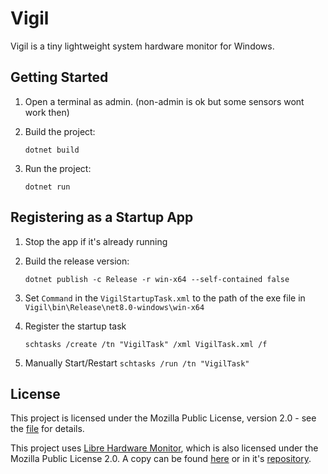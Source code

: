 # Vigil

Vigil is a tiny lightweight system hardware monitor for Windows.

## Getting Started

1. Open a terminal as admin. (non-admin is ok but some sensors wont work then)
2. Build the project:

    ```shell
    dotnet build
    ```

3. Run the project:

    ```shell
    dotnet run
    ```

## Registering as a Startup App

1. Stop the app if it's already running
2. Build the release version:

    ```shell
    dotnet publish -c Release -r win-x64 --self-contained false
    ```

3. Set `Command` in the `VigilStartupTask.xml` to the path of the exe file in `Vigil\bin\Release\net8.0-windows\win-x64`
4. Register the startup task

    ```shell
    schtasks /create /tn "VigilTask" /xml VigilTask.xml /f
    ```

5. Manually Start/Restart `schtasks /run /tn "VigilTask"`

## License

This project is licensed under the Mozilla Public License, version 2.0 - see the [file](./licenses/LICENSE.md) for details.

This project uses [Libre Hardware Monitor](https://github.com/LibreHardwareMonitor/LibreHardwareMonitor), which is also licensed under the Mozilla Public License 2.0. A copy can be found [here](./licenses/LibreHardwareMonitor.txt) or in it's [repository](https://github.com/LibreHardwareMonitor/LibreHardwareMonitor/blob/master/LICENSE).
